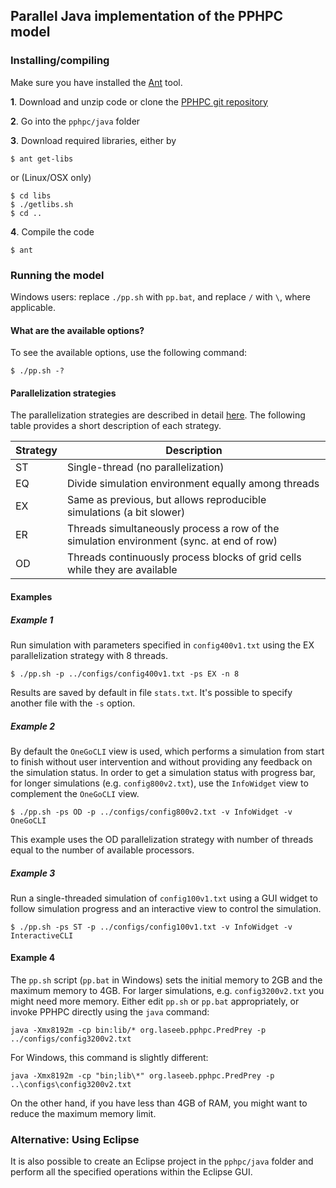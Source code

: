 ## Parallel Java implementation of the PPHPC model

### Installing/compiling

Make sure you have installed the [Ant](http://ant.apache.org/) tool.

**1**. Download and unzip code or clone the 
[PPHPC git repository](https://github.com/fakenmc/pphpc)

**2**. Go into the `pphpc/java` folder

**3**. Download required libraries, either by

```
$ ant get-libs
```

or (Linux/OSX only)

```
$ cd libs
$ ./getlibs.sh
$ cd ..
```

**4**. Compile the code

```
$ ant
```

### Running the model

Windows users: replace `./pp.sh` with `pp.bat`, and replace `/` with 
`\`, where applicable.

#### What are the available options?

To see the available options, use the following command:

```
$ ./pp.sh -?
```

#### Parallelization strategies

The parallelization strategies are described in detail 
[here](http://arxiv.org/abs/1507.04047). The following table provides
a short description of each strategy.

Strategy | Description
---------|------------
ST       | Single-thread (no parallelization)
EQ       | Divide simulation environment equally among threads
EX       | Same as previous, but allows reproducible simulations (a bit slower)
ER       | Threads simultaneously process a row of the simulation environment (sync. at end of row)
OD       | Threads continuously process blocks of grid cells while they are available

#### Examples

##### Example 1

Run simulation with parameters specified in `config400v1.txt` using the 
EX parallelization strategy with 8 threads.

```
$ ./pp.sh -p ../configs/config400v1.txt -ps EX -n 8
```

Results are saved by default in file `stats.txt`. It's possible to
specify another file with the `-s` option.

##### Example 2

By default the `OneGoCLI` view is used, which performs a simulation from start 
to finish without user intervention and without providing any feedback on the
simulation status. In order to get a simulation status with progress bar, for
longer simulations (e.g. `config800v2.txt`), use the `InfoWidget` view to
complement the `OneGoCLI` view.

```
$ ./pp.sh -ps OD -p ../configs/config800v2.txt -v InfoWidget -v OneGoCLI
```

This example uses the OD parallelization strategy with number of threads equal
to the number of available processors.

##### Example 3

Run a single-threaded simulation of `config100v1.txt` using a GUI widget 
to follow simulation progress and an interactive view to control the
simulation.

```
$ ./pp.sh -ps ST -p ../configs/config100v1.txt -v InfoWidget -v InteractiveCLI
```

#### Example 4

The `pp.sh` script (`pp.bat` in Windows) sets the initial memory to 2GB and the
maximum memory to 4GB. For larger simulations, e.g. `config3200v2.txt` you might
need more memory. Either edit `pp.sh` or `pp.bat` appropriately, or invoke PPHPC
directly using the `java` command:

```
java -Xmx8192m -cp bin:lib/* org.laseeb.pphpc.PredPrey -p ../configs/config3200v2.txt
```

For Windows, this command is slightly different:

```
java -Xmx8192m -cp "bin;lib\*" org.laseeb.pphpc.PredPrey -p ..\configs\config3200v2.txt
```

On the other hand, if you have less than 4GB of RAM, you might want to reduce
the maximum memory limit.

### Alternative: Using Eclipse

It is also possible to create an Eclipse project in the `pphpc/java` 
folder and perform all the specified operations within the Eclipse GUI.
